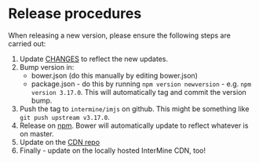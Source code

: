 # Release procedures

When releasing a new version, please ensure the following steps are carried out:


1. Update [CHANGES](CHANGES) to reflect the new updates.
2. Bump version in:
    - bower.json (do this manually by editing bower.json)
    - package.json - do this by running `npm version newversion` - e.g. `npm version 3.17.0`. This will automatically tag and commit the version bump.
3. Push the tag to `intermine/imjs` on github. This might be something like `git push upstream v3.17.0`.
4. Release on [npm](https://docs.npmjs.com/getting-started/publishing-npm-packages). Bower will automatically update to reflect whatever is on master.
5. Update on the [CDN repo](https://github.com/intermine/CDN/tree/master/js/intermine/imjs)
6. Finally - update on the locally hosted InterMine CDN, too! 
